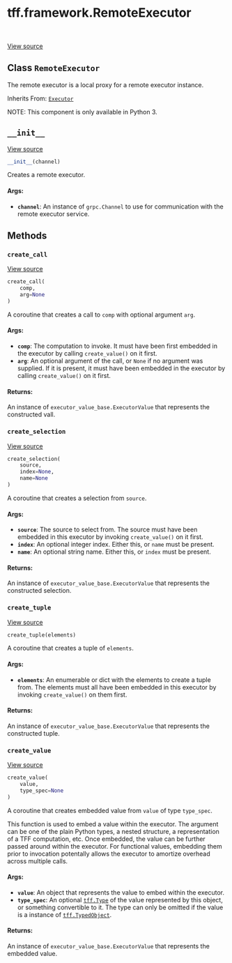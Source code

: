 <div itemscope itemtype="http://developers.google.com/ReferenceObject">
<meta itemprop="name" content="tff.framework.RemoteExecutor" />
<meta itemprop="path" content="Stable" />
<meta itemprop="property" content="__init__"/>
<meta itemprop="property" content="create_call"/>
<meta itemprop="property" content="create_selection"/>
<meta itemprop="property" content="create_tuple"/>
<meta itemprop="property" content="create_value"/>
</div>

# tff.framework.RemoteExecutor

<table class="tfo-notebook-buttons tfo-api" align="left">
</table>

<a target="_blank" href="http://github.com/tensorflow/federated/tree/master/tensorflow_federated/python/core/impl/remote_executor.py">View
source</a>

## Class `RemoteExecutor`

The remote executor is a local proxy for a remote executor instance.

Inherits From: [`Executor`](../../tff/framework/Executor.md)

<!-- Placeholder for "Used in" -->

NOTE: This component is only available in Python 3.

<h2 id="__init__"><code>__init__</code></h2>

<a target="_blank" href="http://github.com/tensorflow/federated/tree/master/tensorflow_federated/python/core/impl/remote_executor.py">View
source</a>

```python
__init__(channel)
```

Creates a remote executor.

#### Args:

*   <b>`channel`</b>: An instance of `grpc.Channel` to use for communication
    with the remote executor service.

## Methods

<h3 id="create_call"><code>create_call</code></h3>

<a target="_blank" href="http://github.com/tensorflow/federated/tree/master/tensorflow_federated/python/core/impl/remote_executor.py">View
source</a>

```python
create_call(
    comp,
    arg=None
)
```

A coroutine that creates a call to `comp` with optional argument `arg`.

#### Args:

*   <b>`comp`</b>: The computation to invoke. It must have been first embedded
    in the executor by calling `create_value()` on it first.
*   <b>`arg`</b>: An optional argument of the call, or `None` if no argument was
    supplied. If it is present, it must have been embedded in the executor by
    calling `create_value()` on it first.

#### Returns:

An instance of `executor_value_base.ExecutorValue` that represents the
constructed vall.

<h3 id="create_selection"><code>create_selection</code></h3>

<a target="_blank" href="http://github.com/tensorflow/federated/tree/master/tensorflow_federated/python/core/impl/remote_executor.py">View
source</a>

```python
create_selection(
    source,
    index=None,
    name=None
)
```

A coroutine that creates a selection from `source`.

#### Args:

*   <b>`source`</b>: The source to select from. The source must have been
    embedded in this executor by invoking `create_value()` on it first.
*   <b>`index`</b>: An optional integer index. Either this, or `name` must be
    present.
*   <b>`name`</b>: An optional string name. Either this, or `index` must be
    present.

#### Returns:

An instance of `executor_value_base.ExecutorValue` that represents the
constructed selection.

<h3 id="create_tuple"><code>create_tuple</code></h3>

<a target="_blank" href="http://github.com/tensorflow/federated/tree/master/tensorflow_federated/python/core/impl/remote_executor.py">View
source</a>

```python
create_tuple(elements)
```

A coroutine that creates a tuple of `elements`.

#### Args:

*   <b>`elements`</b>: An enumerable or dict with the elements to create a tuple
    from. The elements must all have been embedded in this executor by invoking
    `create_value()` on them first.

#### Returns:

An instance of `executor_value_base.ExecutorValue` that represents the
constructed tuple.

<h3 id="create_value"><code>create_value</code></h3>

<a target="_blank" href="http://github.com/tensorflow/federated/tree/master/tensorflow_federated/python/core/impl/remote_executor.py">View
source</a>

```python
create_value(
    value,
    type_spec=None
)
```

A coroutine that creates embedded value from `value` of type `type_spec`.

This function is used to embed a value within the executor. The argument can be
one of the plain Python types, a nested structure, a representation of a TFF
computation, etc. Once embedded, the value can be further passed around within
the executor. For functional values, embedding them prior to invocation
potentally allows the executor to amortize overhead across multiple calls.

#### Args:

*   <b>`value`</b>: An object that represents the value to embed within the
    executor.
*   <b>`type_spec`</b>: An optional
    <a href="../../tff/Type.md"><code>tff.Type</code></a> of the value
    represented by this object, or something convertible to it. The type can
    only be omitted if the value is a instance of
    <a href="../../tff/TypedObject.md"><code>tff.TypedObject</code></a>.

#### Returns:

An instance of `executor_value_base.ExecutorValue` that represents the embedded
value.
